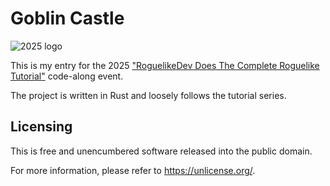 # Goblin Castle

![2025 logo](https://i.imgur.com/sRUPRMy.png)

This is my entry for the 2025
["RoguelikeDev Does The Complete Roguelike Tutorial"](https://www.reddit.com/r/roguelikedev/comments/1luh8og/roguelikedev_does_the_complete_roguelike_tutorial/)
code-along event.

The project is written in Rust and loosely follows the tutorial series.

## Licensing

This is free and unencumbered software released into the public domain.

For more information, please refer to <https://unlicense.org/>.
